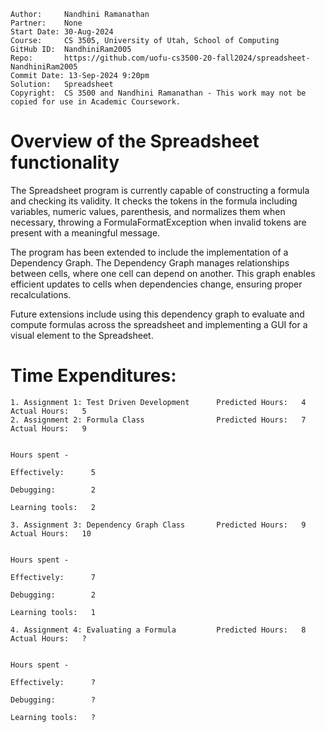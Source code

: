 ```
Author:     Nandhini Ramanathan
Partner:    None
Start Date: 30-Aug-2024
Course:     CS 3505, University of Utah, School of Computing
GitHub ID:  NandhiniRam2005
Repo:       https://github.com/uofu-cs3500-20-fall2024/spreadsheet-NandhiniRam2005
Commit Date: 13-Sep-2024 9:20pm
Solution:   Spreadsheet
Copyright:  CS 3500 and Nandhini Ramanathan - This work may not be copied for use in Academic Coursework.
```

# Overview of the Spreadsheet functionality

The Spreadsheet program is currently capable of constructing a formula and checking its validity.
It checks the tokens in the formula including variables, numeric values, parenthesis, and normalizes 
them when necessary, throwing a FormulaFormatException when invalid tokens are present with a meaningful message.

The program has been extended to include the implementation of a Dependency Graph. The Dependency Graph
manages relationships between cells, where one cell can depend on another. This graph enables efficient 
updates to cells when dependencies change, ensuring proper recalculations.

Future extensions include using this dependency graph to evaluate and compute formulas across the spreadsheet 
and implementing a GUI for a visual element to the Spreadsheet.

# Time Expenditures:

    1. Assignment 1: Test Driven Development      Predicted Hours:   4        Actual Hours:   5
    2. Assignment 2: Formula Class                Predicted Hours:   7        Actual Hours:   9

                                                                              Hours spent -
                                                                                Effectively:      5  
                                                                                Debugging:        2
                                                                                Learning tools:   2

    3. Assignment 3: Dependency Graph Class       Predicted Hours:   9        Actual Hours:   10

                                                                              Hours spent -
                                                                                Effectively:      7    
                                                                                Debugging:        2   
                                                                                Learning tools:   1

    4. Assignment 4: Evaluating a Formula         Predicted Hours:   8        Actual Hours:   ?

                                                                              Hours spent -
                                                                                Effectively:      ?    
                                                                                Debugging:        ?   
                                                                                Learning tools:   ?
                                                             
                                                             
